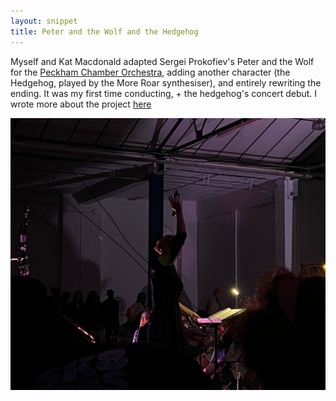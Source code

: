 ```yaml
---
layout: snippet
title: Peter and the Wolf and the Hedgehog
---
```


Myself and Kat Macdonald adapted Sergei Prokofiev's Peter and the Wolf for the [Peckham Chamber Orchestra](https://peckhamchamberorchestra.co.uk/), adding another character (the Hedgehog, played by the More Roar synthesiser), and entirely rewriting the ending. It was my first time conducting, + the hedgehog's concert debut. I wrote more about the project [here](/pwh)

<img width="552" src="/assets/img/news/conducting-iv-crop.jpeg">